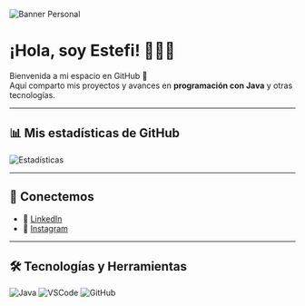 ![Banner Personal](https://i.pinimg.com/1200x/5d/13/31/5d13319ced9d4b779f49b17e4c73450a.jpg)

# ¡Hola, soy Estefi! 👩‍💻✨

Bienvenida a mi espacio en GitHub 🚀  
Aquí comparto mis proyectos y avances en **programación con Java** y otras tecnologías.  

---

## 📊 Mis estadísticas de GitHub
![Estadísticas](https://github-readme-stats.vercel.app/api?username=Estefi-dev&show_icons=true&theme=tokyonight)

---

## 💌 Conectemos
- 💼 [LinkedIn](https://www.linkedin.com/in/tu_usuario)  
- 📸 [Instagram](https://www.linkedin.com/in/estefany-gonzalez-007442258?utm_source=share&utm_campaign=share_via&utm_content=profile&utm_medium=android_app)

---
  ## 🛠️ Tecnologías y Herramientas
![Java](https://img.shields.io/badge/Java-ED8B00?style=for-the-badge&logo=openjdk&logoColor=white)
![VSCode](https://img.shields.io/badge/Editor-VSCode-0078D4?style=for-the-badge&logo=visualstudiocode&logoColor=white)
![GitHub](https://img.shields.io/badge/GitHub-Pro-informational)

